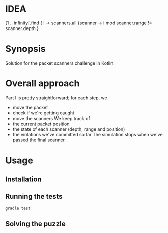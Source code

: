 # IDEA
[1 .. infinity[.find { i -> scanners.all {scanner -> i mod scanner.range != scanner.depth } 
    

# Synopsis
Solution for the packet scanners challenge in Kotlin.

# Overall approach
Part I is pretty straightforward; for each step, we
- move the packet
- check if we're getting caught
- move the scanners
We keep track of 
- the current packet position
- the state of each scanner (depth, range and position)
- the violations we've committed so far
The simulation stops when we've passed the final scanner.

# Usage

## Installation

## Running the tests
```
gradle test
```

## Solving the puzzle

